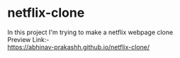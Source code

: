 # netflix-clone <br>
 In this project I'm trying to make a netflix webpage clone <br>
Preview Link:- <br>
https://abhinav-prakashh.github.io/netflix-clone/ <br>
